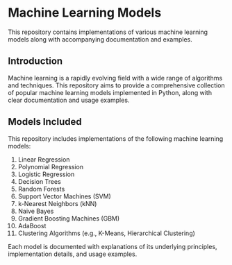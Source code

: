 # Machine Learning Models

This repository contains implementations of various machine learning models along with accompanying documentation and examples.

## Introduction

Machine learning is a rapidly evolving field with a wide range of algorithms and techniques. This repository aims to provide a comprehensive collection of popular machine learning models implemented in Python, along with clear documentation and usage examples.


## Models Included

This repository includes implementations of the following machine learning models:

1. Linear Regression
2. Polynomial Regression
3. Logistic Regression
4. Decision Trees
5. Random Forests
6. Support Vector Machines (SVM)
7. k-Nearest Neighbors (kNN)
8. Naive Bayes
9. Gradient Boosting Machines (GBM)
10. AdaBoost
11. Clustering Algorithms (e.g., K-Means, Hierarchical Clustering)

Each model is documented with explanations of its underlying principles, implementation details, and usage examples.
